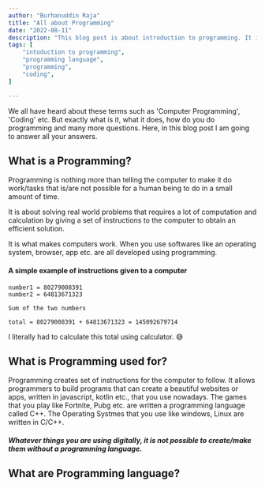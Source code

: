 ```yaml
---
author: "Burhanuddin Raja"
title: "All about Programming"
date: "2022-08-11"
description: "This blog post is about introduction to programming. It is for people who wnats to or are about to enter the tech field."
tags: [
    "intoduction to programming",
    "programming language",
    "programming",
    "coding",
]

---
```


We all have heard about these terms such as 'Computer Programming', 'Coding' etc. But exactly what is it, what it does, how do you do programming and many more questions. Here, in this blog post I am going to answer all your answers.

## What is a Programming?

Programming is nothing more than telling the computer to make it do work/tasks that is/are not possible for a human being to do in a small amount of time.

It is about solving real world problems that requires a lot of computation and calculation by giving a set of instructions to the computer to obtain an efficient solution.

It is what makes computers work. When you use softwares like an operating system, browser, app etc. are all developed using programming.

#### A simple example of instructions given to a computer

```
number1 = 80279008391
number2 = 64813671323

Sum of the two numbers

total = 80279008391 + 64813671323 = 145092679714
```

I literally had to calculate this total using calculator. :sweat_smile:


## What is Programming used for?

Programming creates set of instructions for the computer to follow. It allows programmers to build programs that can create a beautiful websites or apps, written in javascript, kotlin etc.,  that you use nowadays. The games that you play like Fortnite, Pubg etc. are written a programming language called C++. The Operating Systmes that you use like windows, Linux are written in C/C++.

##### Whatever things you are using digitally, it is not possible to create/make them without a programming language.


## What are Programming language?



